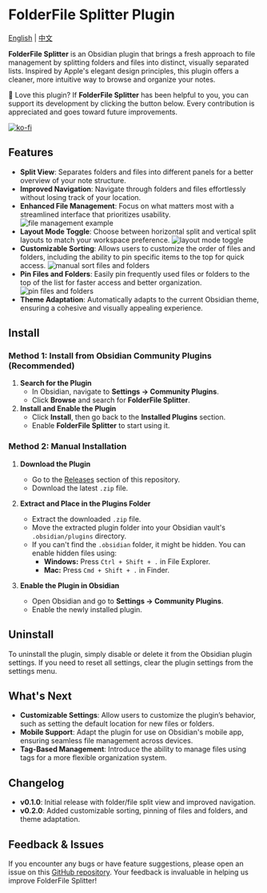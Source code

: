 # FolderFile Splitter Plugin

[English](./README.md) | [中文](./README-CN.md)

**FolderFile Splitter** is an Obsidian plugin that brings a fresh approach to file management by splitting folders and files into distinct, visually separated lists. Inspired by Apple's elegant design principles, this plugin offers a cleaner, more intuitive way to browse and organize your notes.

🌟 Love this plugin? If **FolderFile Splitter** has been helpful to you, you can support its development by clicking the button below.
Every contribution is appreciated and goes toward future improvements.

[![ko-fi](https://ko-fi.com/img/githubbutton_sm.svg)](https://ko-fi.com/G2G11D99ND)

## Features

- **Split View**: Separates folders and files into different panels for a better overview of your note structure.
- **Improved Navigation**: Navigate through folders and files effortlessly without losing track of your location.
- **Enhanced File Management**: Focus on what matters most with a streamlined interface that prioritizes usability.
  ![file management example](./src/assets/images/file_management.gif)
- **Layout Mode Toggle**: Choose between horizontal split and vertical split layouts to match your workspace preference.
  ![layout mode toggle](./src/assets/images/layout_mode.gif)
- **Customizable Sorting**: Allows users to customize the order of files and folders, including the ability to pin specific items to the top for quick access.
   ![manual sort files and folders](./src/assets/images/manual_sort.gif)
- **Pin Files and Folders**: Easily pin frequently used files or folders to the top of the list for faster access and better organization.
   ![pin files and folders](./src/assets/images/pin.gif)
- **Theme Adaptation**: Automatically adapts to the current Obsidian theme, ensuring a cohesive and visually appealing experience.
  
## Install
### Method 1: Install from Obsidian Community Plugins (Recommended)
1. **Search for the Plugin**
   - In Obsidian, navigate to **Settings → Community Plugins**.
   - Click **Browse** and search for **FolderFile Splitter**.
2. **Install and Enable the Plugin**
   - Click **Install**, then go back to the **Installed Plugins** section.
   - Enable **FolderFile Splitter** to start using it.

### Method 2: Manual Installation

1. **Download the Plugin**
   - Go to the [Releases](https://github.com/XuQuan-nikkkki/FolderFile-Splitter-Plugin/releases) section of this repository.
   - Download the latest `.zip` file.

2. **Extract and Place in the Plugins Folder**
   - Extract the downloaded `.zip` file.
   - Move the extracted plugin folder into your Obsidian vault's `.obsidian/plugins` directory.
   - If you can't find the `.obsidian` folder, it might be hidden. You can enable hidden files using:
     - **Windows:** Press `Ctrl + Shift + .` in File Explorer.
     - **Mac:** Press `Cmd + Shift + .` in Finder.

3. **Enable the Plugin in Obsidian**
   - Open Obsidian and go to **Settings → Community Plugins**.
   - Enable the newly installed plugin.

## Uninstall

To uninstall the plugin, simply disable or delete it from the Obsidian plugin settings. If you need to reset all settings, clear the plugin settings from the settings menu.

## What's Next

- **Customizable Settings**: Allow users to customize the plugin’s behavior, such as setting the default location for new files or folders.
- **Mobile Support**: Adapt the plugin for use on Obsidian's mobile app, ensuring seamless file management across devices.
- **Tag-Based Management**: Introduce the ability to manage files using tags for a more flexible organization system.

## Changelog

- **v0.1.0**: Initial release with folder/file split view and improved navigation.
- **v0.2.0**: Added customizable sorting, pinning of files and folders, and theme adaptation.

## Feedback & Issues

If you encounter any bugs or have feature suggestions, please open an issue on this [GitHub repository](https://github.com/XuQuan-nikkkki/FolderFile-Splitter-Plugin). Your feedback is invaluable in helping us improve FolderFile Splitter!
